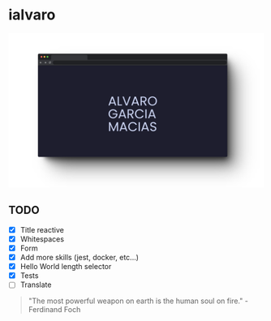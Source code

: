 # ialvaro


![azama_next](public/images/readme/ialvaro.png)

## TODO
- [x] Title reactive
- [x] Whitespaces
- [x] Form
- [x] Add more skills (jest, docker, etc...)
- [x] Hello World length selector
- [x] Tests
- [ ] Translate

> "The most powerful weapon on earth is the human soul on fire." - Ferdinand Foch
